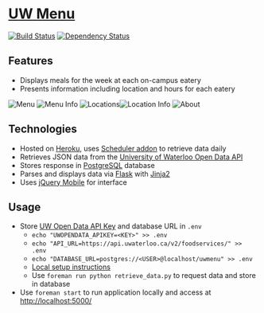 # [UW Menu](http://uwmenu.alykhan.com)

[![Build Status](https://travis-ci.org/alykhank/FoodMenu.svg?branch=master)](https://travis-ci.org/alykhank/FoodMenu)
[![Dependency Status](https://gemnasium.com/alykhank/FoodMenu.svg)](https://gemnasium.com/alykhank/FoodMenu)

## Features

* Displays meals for the week at each on-campus eatery
* Presents information including location and hours for each eatery

![Menu](img/menu.png) ![Menu Info](img/menuinfo.png)
![Locations](img/locations.png)![Location Info](img/locationinfo.png)
![About](img/about.png)


## Technologies

* Hosted on [Heroku](http://www.heroku.com/), uses [Scheduler addon](https://addons.heroku.com/scheduler) to retrieve data daily
* Retrieves JSON data from the [University of Waterloo Open Data API](http://api.uwaterloo.ca/)
* Stores response in [PostgreSQL](https://addons.heroku.com/heroku-postgresql) database
* Parses and displays data via [Flask](http://flask.pocoo.org/) with [Jinja2](http://jinja.pocoo.org/)
* Uses [jQuery Mobile](http://jquerymobile.com/) for interface


## Usage

* Store [UW Open Data API Key](http://api.uwaterloo.ca/#!/keygen) and database URL in `.env`
	* `echo "UWOPENDATA_APIKEY=<KEY>" >> .env`
	* `echo "API_URL=https://api.uwaterloo.ca/v2/foodservices/" >> .env`
	* `echo "DATABASE_URL=postgres://<USER>@localhost/uwmenu" >> .env`
	* [Local setup instructions](https://devcenter.heroku.com/articles/config-vars#local-setup)
	* Use `foreman run python retrieve_data.py` to request data and store in database
* Use `foreman start` to run application locally and access at [http://localhost:5000/](http://localhost:5000/)
